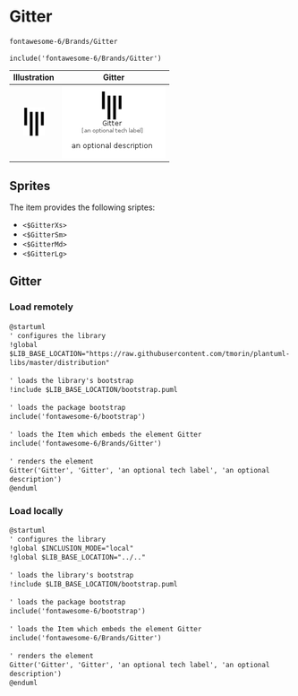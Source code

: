 # Gitter


```text
fontawesome-6/Brands/Gitter
```

```text
include('fontawesome-6/Brands/Gitter')
```



| Illustration | Gitter |
| :---: | :---: |
| ![illustration for Illustration](../../fontawesome-6/Brands/Gitter.png) | ![illustration for Gitter](../../fontawesome-6/Brands/Gitter.Local.png) |



## Sprites
The item provides the following sriptes:

- `<$GitterXs>`
- `<$GitterSm>`
- `<$GitterMd>`
- `<$GitterLg>`





## Gitter

### Load remotely
```plantuml
@startuml
' configures the library
!global $LIB_BASE_LOCATION="https://raw.githubusercontent.com/tmorin/plantuml-libs/master/distribution"

' loads the library's bootstrap
!include $LIB_BASE_LOCATION/bootstrap.puml

' loads the package bootstrap
include('fontawesome-6/bootstrap')

' loads the Item which embeds the element Gitter
include('fontawesome-6/Brands/Gitter')

' renders the element
Gitter('Gitter', 'Gitter', 'an optional tech label', 'an optional description')
@enduml
```

### Load locally
```plantuml
@startuml
' configures the library
!global $INCLUSION_MODE="local"
!global $LIB_BASE_LOCATION="../.."

' loads the library's bootstrap
!include $LIB_BASE_LOCATION/bootstrap.puml

' loads the package bootstrap
include('fontawesome-6/bootstrap')

' loads the Item which embeds the element Gitter
include('fontawesome-6/Brands/Gitter')

' renders the element
Gitter('Gitter', 'Gitter', 'an optional tech label', 'an optional description')
@enduml
```

